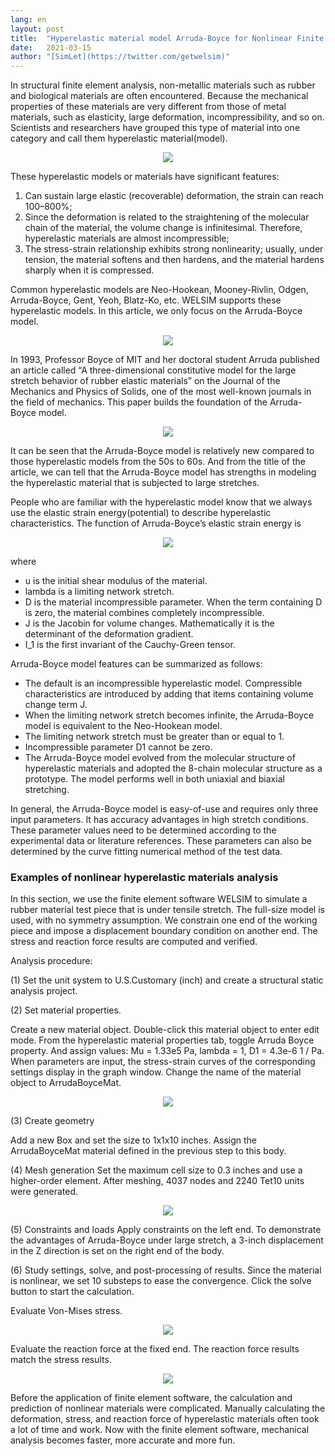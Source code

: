 ```yaml
---
lang: en
layout: post
title:  "Hyperelastic material model Arruda-Boyce for Nonlinear Finite Element Analysis"
date:   2021-03-15
author: "[SimLet](https://twitter.com/getwelsim)"
---
```



In structural finite element analysis, non-metallic materials such as rubber and biological materials are often encountered. Because the mechanical properties of these materials are very different from those of metal materials, such as elasticity, large deformation, incompressibility, and so on. Scientists and researchers have grouped this type of material into one category and call them hyperelastic material(model).

<p align="center">
  <img src="https://miro.medium.com/max/396/1*1LyONhk5hyv0LBK0gejdCw.png"/>
</p>

These hyperelastic models or materials have significant features:
1. Can sustain large elastic (recoverable) deformation, the strain can reach 100–800%;
2. Since the deformation is related to the straightening of the molecular chain of the material, the volume change is infinitesimal. Therefore, hyperelastic materials are almost incompressible;
3. The stress-strain relationship exhibits strong nonlinearity; usually, under tension, the material softens and then hardens, and the material hardens sharply when it is compressed.

Common hyperelastic models are Neo-Hookean, Mooney-Rivlin, Odgen, Arruda-Boyce, Gent, Yeoh, Blatz-Ko, etc. WELSIM supports these hyperelastic models. In this article, we only focus on the Arruda-Boyce model.


<p align="center">
  <img src="https://miro.medium.com/max/642/1*OnBm4YAymddDoXlRm1Uibg.jpeg"/>
</p>

In 1993, Professor Boyce of MIT and her doctoral student Arruda published an article called “A three-dimensional constitutive model for the large stretch behavior of rubber elastic materials” on the Journal of the Mechanics and Physics of Solids, one of the most well-known journals in the field of mechanics. This paper builds the foundation of the Arruda-Boyce model.

<p align="center">
  <img src="https://miro.medium.com/max/866/1*kWkgjav7IzuCo1FJAOyb4Q.png"/>
</p>

It can be seen that the Arruda-Boyce model is relatively new compared to those hyperelastic models from the 50s to 60s. And from the title of the article, we can tell that the Arruda-Boyce model has strengths in modeling the hyperelastic material that is subjected to large stretches.

People who are familiar with the hyperelastic model know that we always use the elastic strain energy(potential) to describe hyperelastic characteristics. The function of Arruda-Boyce’s elastic strain energy is

<p align="center">
  <img src="https://miro.medium.com/max/696/1*JuIRFDCFNuSMq2IXX92HLA.png"/>
</p>

where

* u is the initial shear modulus of the material.
* lambda is a limiting network stretch.
* D is the material incompressible parameter. When the term containing D is zero, the material combines completely incompressible.
* J is the Jacobin for volume changes. Mathematically it is the determinant of the deformation gradient.
* I_1 is the first invariant of the Cauchy-Green tensor.

Arruda-Boyce model features can be summarized as follows:

* The default is an incompressible hyperelastic model. Compressible characteristics are introduced by adding that items containing volume change term J.
* When the limiting network stretch becomes infinite, the Arruda-Boyce model is equivalent to the Neo-Hookean model.
* The limiting network stretch must be greater than or equal to 1.
* Incompressible parameter D1 cannot be zero.
* The Arruda-Boyce model evolved from the molecular structure of hyperelastic materials and adopted the 8-chain molecular structure as a prototype. The model performs well in both uniaxial and biaxial stretching.

In general, the Arruda-Boyce model is easy-of-use and requires only three input parameters. It has accuracy advantages in high stretch conditions. These parameter values need to be determined according to the experimental data or literature references. These parameters can also be determined by the curve fitting numerical method of the test data.


### Examples of nonlinear hyperelastic materials analysis

In this section, we use the finite element software WELSIM to simulate a rubber material test piece that is under tensile stretch. The full-size model is used, with no symmetry assumption. We constrain one end of the working piece and impose a displacement boundary condition on another end. The stress and reaction force results are computed and verified.

Analysis procedure:

(1) Set the unit system to U.S.Customary (inch) and create a structural static analysis project.

(2) Set material properties.

Create a new material object. Double-click this material object to enter edit mode. From the hyperelastic material properties tab, toggle Arruda Boyce property. And assign values: Mu = 1.33e5 Pa, lambda = 1, D1 = 4.3e-6 1 / Pa. When parameters are input, the stress-strain curves of the corresponding settings display in the graph window. Change the name of the material object to ArrudaBoyceMat.

<p align="center">
  <img src="https://miro.medium.com/max/1387/1*zFBNULSfncJFBJLHjF7bbA.png"/>
</p>

(3) Create geometry

Add a new Box and set the size to 1x1x10 inches. Assign the ArrudaBoyceMat material defined in the previous step to this body.

(4) Mesh generation
Set the maximum cell size to 0.3 inches and use a higher-order element. After meshing, 4037 nodes and 2240 Tet10 units were generated.

<p align="center">
  <img src="https://miro.medium.com/max/860/1*9KMN2ew4mgB-aTFUHnkbWQ.png"/>
</p>


(5) Constraints and loads
Apply constraints on the left end.
To demonstrate the advantages of Arruda-Boyce under large stretch, a 3-inch displacement in the Z direction is set on the right end of the body.

(6) Study settings, solve, and post-processing of results.
Since the material is nonlinear, we set 10 substeps to ease the convergence. Click the solve button to start the calculation.

Evaluate Von-Mises stress.

<p align="center">
  <img src="https://miro.medium.com/max/1132/1*e5w3S6MpOtovwdP4ADj77Q.png"/>
</p>

Evaluate the reaction force at the fixed end. The reaction force results match the stress results.

<p align="center">
  <img src="https://miro.medium.com/max/814/1*g-5CInFFIWe33YcAKw440Q.png"/>
</p>

Before the application of finite element software, the calculation and prediction of nonlinear materials were complicated. Manually calculating the deformation, stress, and reaction force of hyperelastic materials often took a lot of time and work. Now with the finite element software, mechanical analysis becomes faster, more accurate and more fun.


